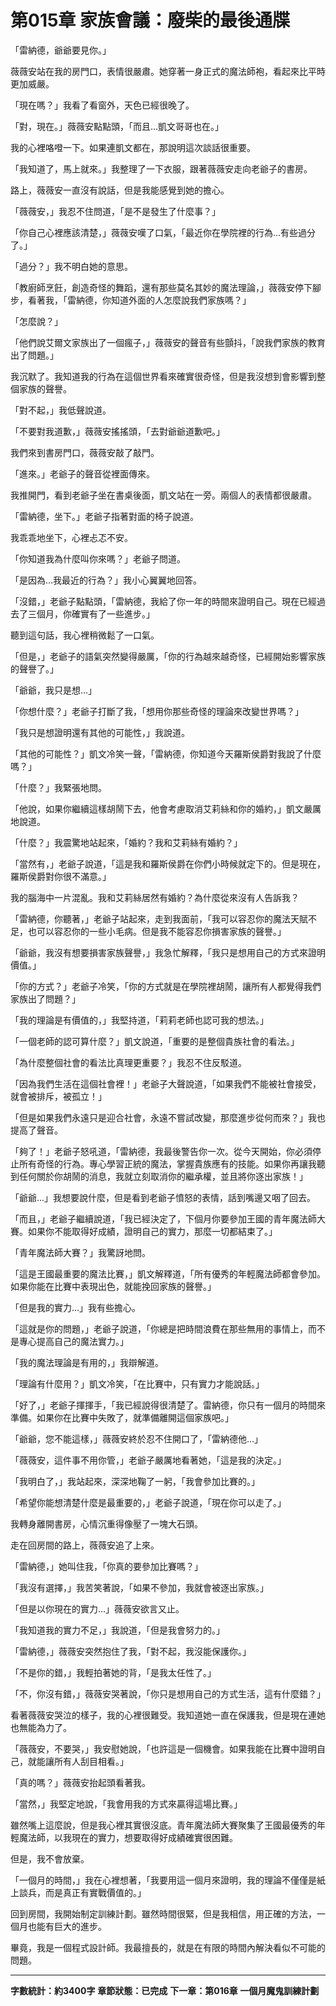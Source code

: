 # 第015章 家族會議：廢柴的最後通牒

「雷納德，爺爺要見你。」

薇薇安站在我的房門口，表情很嚴肅。她穿著一身正式的魔法師袍，看起來比平時更加威嚴。

「現在嗎？」我看了看窗外，天色已經很晚了。

「對，現在。」薇薇安點點頭，「而且...凱文哥哥也在。」

我的心裡咯噔一下。如果連凱文都在，那說明這次談話很重要。

「我知道了，馬上就來。」我整理了一下衣服，跟著薇薇安走向老爺子的書房。

路上，薇薇安一直沒有說話，但是我能感覺到她的擔心。

「薇薇安，」我忍不住問道，「是不是發生了什麼事？」

「你自己心裡應該清楚，」薇薇安嘆了口氣，「最近你在學院裡的行為...有些過分了。」

「過分？」我不明白她的意思。

「教廚師烹飪，創造奇怪的舞蹈，還有那些莫名其妙的魔法理論，」薇薇安停下腳步，看著我，「雷納德，你知道外面的人怎麼說我們家族嗎？」

「怎麼說？」

「他們說艾爾文家族出了一個瘋子，」薇薇安的聲音有些顫抖，「說我們家族的教育出了問題。」

我沉默了。我知道我的行為在這個世界看來確實很奇怪，但是我沒想到會影響到整個家族的聲譽。

「對不起，」我低聲說道。

「不要對我道歉，」薇薇安搖搖頭，「去對爺爺道歉吧。」

我們來到書房門口，薇薇安敲了敲門。

「進來。」老爺子的聲音從裡面傳來。

我推開門，看到老爺子坐在書桌後面，凱文站在一旁。兩個人的表情都很嚴肅。

「雷納德，坐下。」老爺子指著對面的椅子說道。

我乖乖地坐下，心裡忐忑不安。

「你知道我為什麼叫你來嗎？」老爺子問道。

「是因為...我最近的行為？」我小心翼翼地回答。

「沒錯，」老爺子點點頭，「雷納德，我給了你一年的時間來證明自己。現在已經過去了三個月，你確實有了一些進步。」

聽到這句話，我心裡稍微鬆了一口氣。

「但是，」老爺子的語氣突然變得嚴厲，「你的行為越來越奇怪，已經開始影響家族的聲譽了。」

「爺爺，我只是想...」

「你想什麼？」老爺子打斷了我，「想用你那些奇怪的理論來改變世界嗎？」

「我只是想證明還有其他的可能性，」我說道。

「其他的可能性？」凱文冷笑一聲，「雷納德，你知道今天羅斯侯爵對我說了什麼嗎？」

「什麼？」我緊張地問。

「他說，如果你繼續這樣胡鬧下去，他會考慮取消艾莉絲和你的婚約，」凱文嚴厲地說道。

「什麼？」我震驚地站起來，「婚約？我和艾莉絲有婚約？」

「當然有，」老爺子說道，「這是我和羅斯侯爵在你們小時候就定下的。但是現在，羅斯侯爵對你很不滿意。」

我的腦海中一片混亂。我和艾莉絲居然有婚約？為什麼從來沒有人告訴我？

「雷納德，你聽著，」老爺子站起來，走到我面前，「我可以容忍你的魔法天賦不足，也可以容忍你的一些小毛病。但是我不能容忍你損害家族的聲譽。」

「爺爺，我沒有想要損害家族聲譽，」我急忙解釋，「我只是想用自己的方式來證明價值。」

「你的方式？」老爺子冷笑，「你的方式就是在學院裡胡鬧，讓所有人都覺得我們家族出了問題？」

「我的理論是有價值的，」我堅持道，「莉莉老師也認可我的想法。」

「一個老師的認可算什麼？」凱文說道，「重要的是整個貴族社會的看法。」

「為什麼整個社會的看法比真理更重要？」我忍不住反駁道。

「因為我們生活在這個社會裡！」老爺子大聲說道，「如果我們不能被社會接受，就會被排斥，被孤立！」

「但是如果我們永遠只是迎合社會，永遠不嘗試改變，那麼進步從何而來？」我也提高了聲音。

「夠了！」老爺子怒吼道，「雷納德，我最後警告你一次。從今天開始，你必須停止所有奇怪的行為。專心學習正統的魔法，掌握貴族應有的技能。如果你再讓我聽到任何關於你胡鬧的消息，我就立刻取消你的繼承權，並且將你逐出家族！」

「爺爺...」我想要說什麼，但是看到老爺子憤怒的表情，話到嘴邊又咽了回去。

「而且，」老爺子繼續說道，「我已經決定了，下個月你要參加王國的青年魔法師大賽。如果你不能取得好成績，證明自己的實力，那麼一切都結束了。」

「青年魔法師大賽？」我驚訝地問。

「這是王國最重要的魔法比賽，」凱文解釋道，「所有優秀的年輕魔法師都會參加。如果你能在比賽中表現出色，就能挽回家族的聲譽。」

「但是我的實力...」我有些擔心。

「這就是你的問題，」老爺子說道，「你總是把時間浪費在那些無用的事情上，而不是專心提高自己的魔法實力。」

「我的魔法理論是有用的，」我辯解道。

「理論有什麼用？」凱文冷笑，「在比賽中，只有實力才能說話。」

「好了，」老爺子揮揮手，「我已經說得很清楚了。雷納德，你只有一個月的時間來準備。如果你在比賽中失敗了，就準備離開這個家族吧。」

「爺爺，您不能這樣，」薇薇安終於忍不住開口了，「雷納德他...」

「薇薇安，這件事不用你管，」老爺子嚴厲地看著她，「這是我的決定。」

「我明白了，」我站起來，深深地鞠了一躬，「我會參加比賽的。」

「希望你能想清楚什麼是最重要的，」老爺子說道，「現在你可以走了。」

我轉身離開書房，心情沉重得像壓了一塊大石頭。

走在回房間的路上，薇薇安追了上來。

「雷納德，」她叫住我，「你真的要參加比賽嗎？」

「我沒有選擇，」我苦笑著說，「如果不參加，我就會被逐出家族。」

「但是以你現在的實力...」薇薇安欲言又止。

「我知道我的實力不足，」我說道，「但是我會努力的。」

「雷納德，」薇薇安突然抱住了我，「對不起，我沒能保護你。」

「不是你的錯，」我輕拍著她的背，「是我太任性了。」

「不，你沒有錯，」薇薇安哭著說，「你只是想用自己的方式生活，這有什麼錯？」

看著薇薇安哭泣的樣子，我的心裡很難受。我知道她一直在保護我，但是現在連她也無能為力了。

「薇薇安，不要哭，」我安慰她說，「也許這是一個機會。如果我能在比賽中證明自己，就能讓所有人刮目相看。」

「真的嗎？」薇薇安抬起頭看著我。

「當然，」我堅定地說，「我會用我的方式來贏得這場比賽。」

雖然嘴上這麼說，但是我心裡其實很沒底。青年魔法師大賽聚集了王國最優秀的年輕魔法師，以我現在的實力，想要取得好成績確實很困難。

但是，我不會放棄。

「一個月的時間，」我在心裡想著，「我要用這一個月來證明，我的理論不僅僅是紙上談兵，而是真正有實戰價值的。」

回到房間，我開始制定訓練計劃。雖然時間很緊，但是我相信，用正確的方法，一個月也能有巨大的進步。

畢竟，我是一個程式設計師。我最擅長的，就是在有限的時間內解決看似不可能的問題。

---

**字數統計：約3400字**
**章節狀態：已完成**
**下一章：第016章 一個月魔鬼訓練計劃**
